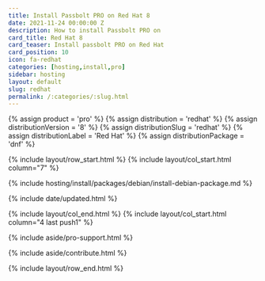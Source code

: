 ```yaml
---
title: Install Passbolt PRO on Red Hat 8
date: 2021-11-24 00:00:00 Z
description: How to install Passbolt PRO on
card_title: Red Hat 8
card_teaser: Install passbolt PRO on Red Hat
card_position: 10
icon: fa-redhat
categories: [hosting,install,pro]
sidebar: hosting
layout: default
slug: redhat
permalink: /:categories/:slug.html
---
```


{% assign product = 'pro' %}
{% assign distribution = 'redhat' %}
{% assign distributionVersion = '8' %}
{% assign distributionSlug = 'redhat' %}
{% assign distributionLabel = 'Red Hat' %}
{% assign distributionPackage = 'dnf' %}

{% include layout/row_start.html %}
{% include layout/col_start.html column="7" %}

{% include hosting/install/packages/debian/install-debian-package.md %}

{% include date/updated.html %}

{% include layout/col_end.html %}
{% include layout/col_start.html column="4 last push1" %}

{% include aside/pro-support.html %}

{% include aside/contribute.html %}

{% include layout/row_end.html %}
